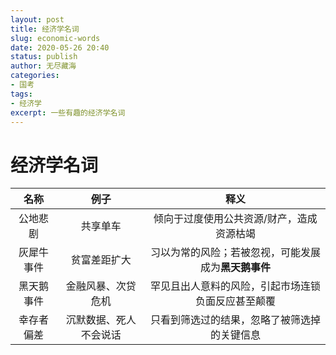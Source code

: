 ```yaml
---
layout: post
title: 经济学名词
slug: economic-words
date: 2020-05-26 20:40
status: publish
author: 无尽藏海
categories: 
- 国考
tags:
- 经济学
excerpt: 一些有趣的经济学名词
---
```


# 经济学名词

|  **名称**  |        **例子**        |                       **释义**                       |
| :--------: | :--------------------: | :--------------------------------------------------: |
|  公地悲剧  |        共享单车        |      倾向于过度使用公共资源/财产，造成资源枯竭       |
| 灰犀牛事件 |      贫富差距扩大      | 习以为常的风险；若被忽视，可能发展成为**黑天鹅事件** |
| 黑天鹅事件 |   金融风暴、次贷危机   |  罕见且出人意料的风险，引起市场连锁负面反应甚至颠覆  |
| 幸存者偏差 | 沉默数据、死人不会说话 |     只看到筛选过的结果，忽略了被筛选掉的关键信息     |